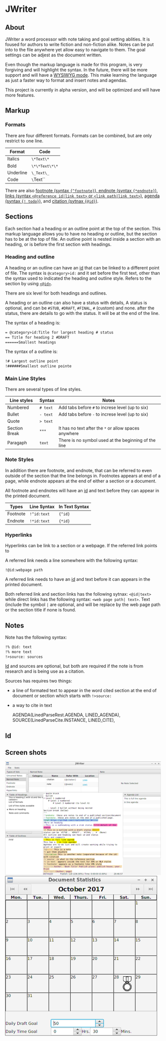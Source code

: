 # JWriter

## About
JWriter a word processor with note taking and goal setting ablities. It is
foused for authors to write fiction and non-fiction alike.  Notes can be put
into to the file anywhere yet allow easy to navigate to them. The goal settings
can be adjest as the document written.

Even though the markup language is made for this program, is very forgiving and
will highlight the syntax. In the future, there will be more support and will
have a [WYSIWYG mode](https://en.wikipedia.org/wiki/WYSIWYG). This make learning
the language as just a faster way to format and insert notes and agendas.

This project is currently in alpha version, and will be optimized and will have
more features.

## Markup

### Formats
There are four different formats. Formats can be combined, but are only restrict
to one line.

|Format   |Code          |
|---------|--------------|
|Italics  |`\*Text\*`    |
|Bold     |`\*\*Text\*\*`|
|Underline|`\_Text\_`    |
|Code     |`\`Text\``    |

There are also [footnote (syntax `{^footnote}`), endnote (syntax `{*endnote}`)](#note-styles),
[links (syntax `<@reference id|link text>` or `<link path|link text>`)](#hyperlink),
[agenda (syntax `{! todo}`)](#agenda), and [citation (sytnax `{@id}`)](#notes).

## Sections
Each section had a heading or an outline point at the top of the section. This
markup language allows you to have no heading or outline, but the section has to
be at the top of file. An outline point is nested inside a section with an
heading, or is before the first section with headings.


### Heading and outline

A heading or an outline can have an [id](#Id) that can be linked to a
different point of file.  The syntax is `@category>id:` and it set before the
first text, other than the syntax used to indicated the heading and outline
style. Refers to the section by using [`<@id>`](#hyperlink).

There are six level for both headings and outlines.

A heading or an outline can also have a status with details, A status is
optional, and can be `#STUB`, `#DRAFT`, `#FINAL`, `#` (custom) and none. after
the status, there are details to go with the status. It will be at the end of
the line.

The syntax of a heading is:

    = @category>id:Title for largest heading # status
    == Title for heading 2 #DRAFT
    ======Smallest headings

The syntax of a outline is:

    !# Largest outline point
    !######Smallest outline pointe


### Main Line Styles

There are several types of line styles.

|Line styles  |Syntax    |Notes                                                |
|-------------|----------|-----------------------------------------------------|
|Numbered     | `# text` |Add tabs before `#` to increse level (up to six)     |
|Bullet       | `- text` |Add tabs before `-` to increse level (up to six)     |
|Quote        | `> text` |                                                     |
|Section Break| `***`    |It has no text after the `*` or allow spaces anywhere|
|Paragaph     | `text`   |There is no symbol used at the beginning of the line |

### Note Styles
In addition there are footnote, and endnote, that can be referred to even
outside of the section that the line belongs in. Footnotes appears at end of a
page, while endnote appears at the end of either a section or a document.

All footnote and endnotes will have an [id](#Id) and text before they can appear
in the printed document.

|Types      |Line Syntax |In Text Syntax|
|-----------|------------|--------------|
|Footnote   | `!^id:text`| `{^id}`      |
|Endnote    | `!*id:text`| `{*id}`      |

### Hyperlinks

Hyperlinks can be link to a section or a webpage. If the referred link points to

A referred link needs a line somewhere with the following syntax:

    !@id:webpage path

A referred link needs to have an [id](#Id) and text before it can appears in the
printed document.

Both referred link and section links has the following sytnax: `<@id|text>` while
direct links has the following syntax: `<web page path| text>`. Text (include the
symbol `|` are optional, and will be replace by the web page path or the section
title if none is found.

## Notes

Note has the following syntax:

    !% @id: text
    !% more text
    !>source: sources

[Id](#Id) and sources are optional, but both are required if the note is from
research and is being use as a citation.

Sources has requires two things:

- a line of formated text to appear in the word cited section at the end of
  document or section which starts with `!>source:`
- a way to cite in text

    AGENDA(LinedParseRest.AGENDA, LINED_AGENDA),
    SOURCE(LinedParseCite.INSTANCE, LINED_CITE),

## Id


## Screen shots
![Main Window](design/main.png)
![Stats Window](design/stats.png)
